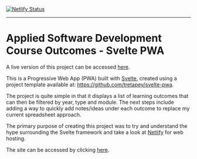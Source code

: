[![Netlify Status](https://api.netlify.com/api/v1/badges/f73ff5b5-ef0f-430d-b342-d4fd391cdf95/deploy-status)](https://app.netlify.com/sites/sharp-perlman-d81bce/deploys)

---

# Applied Software Development Course Outcomes - Svelte PWA

A live version of this project can be accessed [here](https://outcomes.newlands.dev).

This is a Progressive Web App (PWA) built with [Svelte](https://svelte.dev),  created using a project template available at: https://github.com/tretapey/svelte-pwa. 

The project is quite simple in that it displays a list of learning outcomes that can then be filtered by year, type and module. The next steps include adding a way to quickly add notes/ideas under each outcome to replace my current spreadsheet approach.

The primary purpose of creating this project was to try and understand the hype surrounding the Svelte framework and take a look at [Netlify](https://www.netlify.com/) for web hosting. 

The site can be accessed by clicking [here](https://outcomes.newlands.dev).


